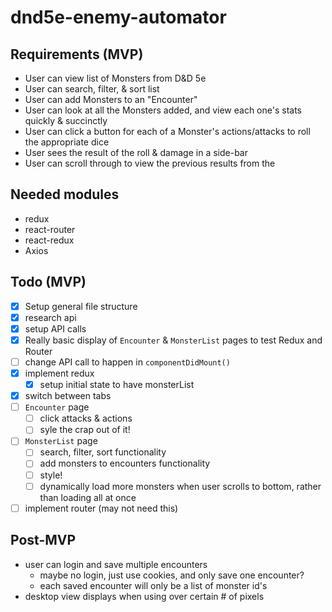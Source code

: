 # dnd5e-enemy-automator

## Requirements (MVP)
- User can view list of Monsters from D&D 5e
- User can search, filter, & sort list
- User can add Monsters to an "Encounter"
- User can look at all the Monsters added, and view each one's stats quickly & succinctly
- User can click a button for each of a Monster's actions/attacks to roll the appropriate dice
- User sees the result of the roll & damage in a side-bar
- User can scroll through to view the previous results from the 

## Needed modules
- redux
- react-router
- react-redux
- Axios

## Todo (MVP)
- [x] Setup general file structure
- [x] research api
- [x] setup API calls
- [x] Really basic display of `Encounter` & `MonsterList` pages to test Redux and Router
- [ ] change API call to happen in `componentDidMount()`
- [x] implement redux
  - [x] setup initial state to have monsterList
- [x] switch between tabs
- [ ] `Encounter` page
  - [ ] click attacks & actions
  - [ ] syle the crap out of it!
- [ ] `MonsterList` page
  - [ ] search, filter, sort functionality
  - [ ] add monsters to encounters functionality
  - [ ] style!
  - [ ] dynamically load more monsters when user scrolls to bottom, rather than loading all at once
- [ ] implement router (may not need this)

## Post-MVP
- user can login and save multiple encounters
  - maybe no login, just use cookies, and only save one encounter?
  - each saved encounter will only be a list of monster id's
- desktop view displays when using over certain # of pixels
